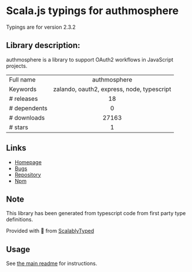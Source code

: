 
# Scala.js typings for authmosphere

Typings are for version 2.3.2

## Library description:
authmosphere is a library to support OAuth2 workflows in JavaScript projects.

|                    |                 |
| ------------------ | :-------------: |
| Full name          | authmosphere |
| Keywords           | zalando, oauth2, express, node, typescript |
| # releases         | 18 |
| # dependents       | 0 |
| # downloads        | 27163 |
| # stars            | 1 |

## Links
- [Homepage](https://github.com/zalando-incubator/authmosphere#readme)
- [Bugs](https://github.com/zalando-incubator/authmosphere/issues)
- [Repository](https://github.com/zalando-incubator/authmosphere)
- [Npm](https://www.npmjs.com/package/authmosphere)
    


## Note
This library has been generated from typescript code from first party type definitions.

Provided with :purple_heart: from [ScalablyTyped](https://github.com/oyvindberg/ScalablyTyped)

## Usage
See [the main readme](../../readme.md) for instructions.


